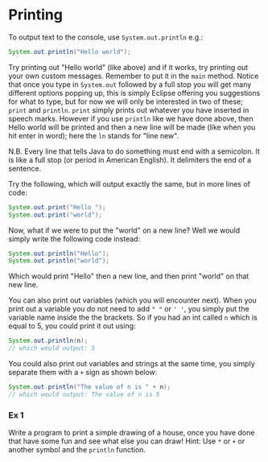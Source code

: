 Printing
===

To output text to the console, use `System.out.println` e.g.:

```java
System.out.println("Hello world");
```

Try printing out "Hello world" (like above) and if it works, try printing out your own custom messages. Remember to put it in the `main` method. Notice that once you type in `System.out` followed by a full stop you will get many different options popping up, this is simply Eclipse offering you suggestions for what to type, but for now we will only be interested in two of these; `print` and `println`.  `print` simply prints out whatever you have inserted in speech marks. However if you use `println` like we have done above, then Hello world will be printed and then a new line will be made (like when you hit enter in word); here the `ln` stands for "line new".

N.B. Every line that tells Java to do something must end with a semicolon. It is like a full stop (or period in American English). It  delimiters the end of a sentence. 

Try the following, which will output exactly the same, but in more lines of code:

```java
System.out.print("Hello ");
System.out.print("world");
```

Now, what if we were to put the "world" on a new line?  Well we would simply write the following code instead:

```java
System.out.println("Hello");
System.out.println("world");
``` 
 
Which would print "Hello" then a new line, and then print "world" on that new line.

You can also print out variables (which you will encounter next). When you print out a variable you do not need to add `" "` or `' '`, you simply put the variable name inside the the brackets.  So if you had an int called `n` which is equal to 5, you could print it out using:

```java
System.out.println(n);
// which would output: 5
```

You could also print out variables and strings at the same time, you simply separate them with a `+` sign as shown below:

```java
System.out.println("The value of n is " + n);
// which would output: The value of n is 5
```

### Ex 1
Write a program to print a simple drawing of a house, once you have done that have some fun and see what else you can draw!
Hint: Use `*` or `+` or another symbol and the `println` function.
